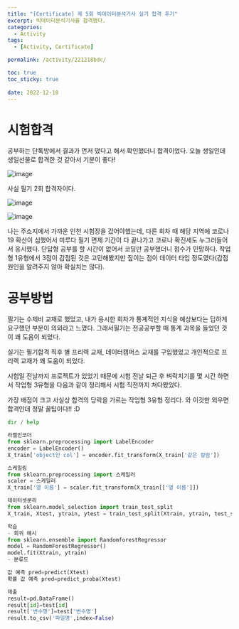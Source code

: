 ```yaml
---
title: "[Certificate] 제 5회 빅데이터분석기사 실기 합격 후기"
excerpt: 빅데이터분석기사를 합격했다.
categories:
  - Activity
tags:
  - [Activity, Certificate]

permalink: /activity/221218bdc/

toc: true
toc_sticky: true
 
date: 2022-12-18
---
```


# 시험합격

공부하는 단톡방에서 결과가 먼저 떴다고 해서 확인했더니 합격이었다. 오늘 생일인데 생일선물로 합격한 것 같아서 기분이 좋다!

![image](https://user-images.githubusercontent.com/49031232/208249395-ffca5aa5-2b48-402e-bb41-af2fa6cf29d7.png)


사실 필기 2회 합격자이다.

![image](https://user-images.githubusercontent.com/49031232/208249460-6fcb6da9-6740-475b-a560-c85e6285eed6.png)


![image](https://user-images.githubusercontent.com/49031232/208249431-88da4834-e3c3-49be-a6d8-3afbfbf13190.png)

나는 주소지에서 가까운 인천 시험장을 갔어야했는데, 다른 회차 때 해당 지역에 코로나19 확산이 심했어서 미루다 필기 면제 기간이 다 끝나가고 코로나 확진세도 누그러들어서 응시했다.
단답형 공부를 할 시간이 없어서 코딩만 공부했더니 점수가 민망하다. 작업형 1유형에서 3점이 감점된 것은 고민해봤지만 짚이는 점이 데이터 타입 정도였다(감점 원인을 알려주지 않아 확실치는 않다).

# 공부방법

필기는 수제비 교재로 했었고, 내가 응시한 회차가 통계적인 지식을 예상보다는 딥하게 요구했던 부분이 의외라고 느꼈다. 그래서필기는 전공공부할 때 통계 과목을 들었던 것이 꽤 도움이 되었다.

실기는 필기합격 직후 별 프리렉 교재, 데이터캠퍼스 교재를 구입했었고 개인적으로 프리렉 교재가 꽤 도움이 되었다.

시험일 전날까지 프로젝트가 있었기 때문에 시험 전날 퇴근 후 벼락치기를 몇 시간 하면서 작업형 3유형을 다음과 같이 정리해서 시험 직전까지 쳐다봤었다.

가장 배점이 크고 사실상 합격의 당락을 가르는 작업형 3유형 정리다. 와 이것만 외우면 합격인데 정말 꿀팁이다!! :D

```python
dir / help 

라벨인코더
from sklearn.preprocessing import LabelEncoder
encoder = LabelEncoder()
X_train['object인 col'] = encoder.fit_transform(X_train['같은 컬럼']) 

스케일링
from sklearn.preprocessing import 스케일러
scaler = 스케일러
X_train['열 이름'] = scaler.fit_transform(Χ_train[['열 이름']]) 

데이터셋분리
from sklearn.model_selection import train_test_split
X_train, Xtest, ytrain, ytest = train_test_split(Xtrain, ytrain, test_size= 0.2) 

학습
- 회귀 예시
from sklearn.ensemble import RandomforestRegressor
model = RandomForestRegressor()
model.fit(Xtrain, ytrain)
- 분류도

값 예측 pred=predict(Xtest)
확률 값 예측 pred=predict_proba(Xtest) 

제출
result=pd.DataFrame()
result[id]=test[id]
result['변수명']=test['변수명']
result.to_csv('파일명',index=False)
```
